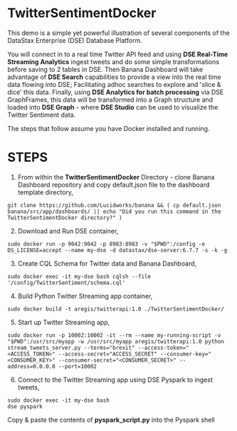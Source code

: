 # TwitterSentimentDocker

This demo is a simple yet powerful illustration of several components of the DataStax Enterprise (DSE) Database Platform.

You will connect in to a real time Twitter API feed and using **DSE Real-Time Streaming Analytics** ingest tweets and do some simple transformations before saving to 2 tables in DSE. Then Banana Dashboard will take advantage of **DSE Search** capabilities to provide a view into the real time data flowing into DSE; Facilitating adhoc searches to explore and 'slice & dice' this data. Finally, using **DSE Analytics for batch processing** via DSE GraphFrames, this data will be transformed into a Graph structure and loaded into **DSE Graph** - where **DSE Studio** can be used to visualize the Twitter Sentiment data.

The steps that follow assume you have Docker installed and running.

STEPS
=====

1. From within the **TwitterSentimentDocker** Directory - clone Banana Dashboard repository and copy default.json file to the dashboard template directory,

```
git clone https://github.com/Lucidworks/banana && ( cp default.json banana/src/app/dashboards/ || echo "Did you run this command in the TwitterSentimentDocker directory?" )
```

2. Download and Run DSE container,

```
sudo docker run -p 9042:9042 -p 8983:8983 -v "$PWD":/config -e DS_LICENSE=accept --name my-dse -d datastax/dse-server:6.7.7 -s -k -g
```

3. Create CQL Schema for Twitter data and Banana Dashboard,

```
sudo docker exec -it my-dse bash cqlsh --file '/config/TwitterSentiment/schema.cql'
```

4. Build Python Twitter Streaming app container,

```
sudo docker build -t aregis/twitterapi:1.0 ./TwitterSentimentDocker/
```

5. Start up Twitter Streaming app,

```
sudo docker run -p 10002:10002 -it --rm --name my-running-script -v "$PWD":/usr/src/myapp -w /usr/src/myapp aregis/twitterapi:1.0 python stream_tweets_server.py --terms="brexit" --access-token="<ACCESS_TOKEN>" --access-secret="ACCESS_SECRET" --consumer-key="<CONSUMER_KEY>" --consumer-secret="<CONSUMER_SECRET>" --address=0.0.0.0 --port=10002
```

6. Connect to the Twitter Streaming app using DSE Pyspark to ingest tweets,

```
sudo docker exec -it my-dse bash
dse pyspark
```

Copy & paste the contents of **pyspark_script.py** into the Pyspark shell
